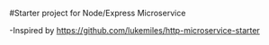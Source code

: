#Starter project for Node/Express Microservice

-Inspired by <a>https://github.com/lukemiles/http-microservice-starter</a>